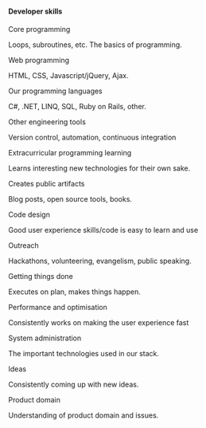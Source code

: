#### Developer skills

#### 

 

Core programming

Loops, subroutines, etc. The basics of programming.

Web programming

HTML, CSS, Javascript/jQuery, Ajax.

Our programming languages

C#, .NET, LINQ, SQL, Ruby on Rails, other.

Other engineering tools

Version control, automation, continuous integration

Extracurricular programming learning

Learns interesting new technologies for their own sake.

Creates public artifacts

Blog posts, open source tools, books.

Code design

Good user experience skills/code is easy to learn and use

Outreach

Hackathons, volunteering, evangelism, public speaking.

Getting things done

Executes on plan, makes things happen.

Performance and optimisation

Consistently works on making the user experience fast

System administration

The important technologies used in our stack.

Ideas

Consistently coming up with new ideas.

Product domain

Understanding of product domain and issues.
